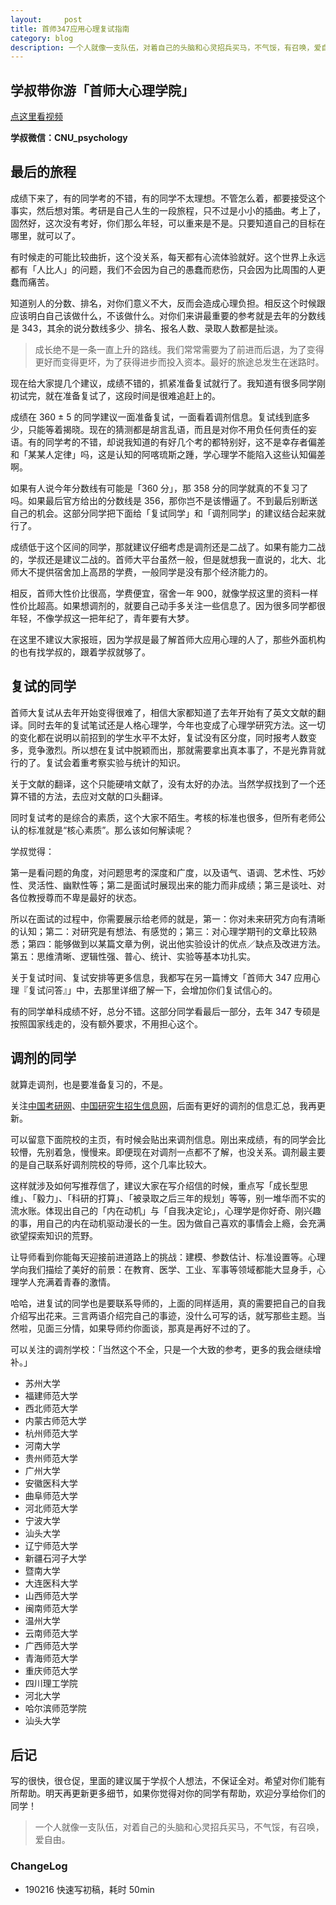 ```yaml
---
layout:     post
title: 首师347应用心理复试指南
category: blog
description: 一个人就像一支队伍，对着自己的头脑和心灵招兵买马，不气馁，有召唤，爱自由。
---
```


## 学叔带你游「首师大心理学院」

[点这里看视频](http://1257355643.vod2.myqcloud.com/a589a973vodtranscq1257355643/228e3e735285890785719164333/v.f30.mp4)

**学叔微信：CNU_psychology**

## 最后的旅程

成绩下来了，有的同学考的不错，有的同学不太理想。不管怎么着，都要接受这个事实，然后想对策。考研是自己人生的一段旅程，只不过是小小的插曲。考上了，固然好，这次没有考好，你们那么年轻，可以重来是不是。只要知道自己的目标在哪里，就可以了。

有时候走的可能比较曲折，这个没关系，每天都有心流体验就好。这个世界上永远都有「人比人」的问题，我们不会因为自己的愚蠢而悲伤，只会因为比周围的人更蠢而痛苦。

知道别人的分数、排名，对你们意义不大，反而会造成心理负担。相反这个时候跟应该明白自己该做什么，不该做什么。对你们来讲最重要的参考就是去年的分数线是 343，其余的说分数线多少、排名、报名人数、录取人数都是扯淡。

> 成长绝不是一条一直上升的路线。我们常常需要为了前进而后退，为了变得更好而变得更坏，为了获得进步而投入资本。最好的旅途总发生在迷路时。

现在给大家提几个建议，成绩不错的，抓紧准备复试就行了。我知道有很多同学刚初试完，就在准备复试了，这段时间是很难追赶上的。

成绩在 360 ± 5 的同学建议一面准备复试，一面看着调剂信息。复试线到底多少，只能等着揭晓。现在的猜测都是胡言乱语，而且是对你不用负任何责任的妄语。有的同学考的不错，却说我知道的有好几个考的都特别好，这不是幸存者偏差和「某某人定律」吗，这是认知的阿喀琉斯之踵，学心理学不能陷入这些认知偏差啊。

如果有人说今年分数线有可能是「360 分」，那 358 分的同学就真的不复习了吗。如果最后官方给出的分数线是 356，那你岂不是该懵逼了。不到最后别断送自己的机会。这部分同学把下面给「复试同学」和「调剂同学」的建议结合起来就行了。

成绩低于这个区间的同学，那就建议仔细考虑是调剂还是二战了。如果有能力二战的，学叔还是建议二战的。首师大平台虽然一般，但是就想我一直说的，北大、北师大不提供宿舍加上高昂的学费，一般同学是没有那个经济能力的。

相反，首师大性价比很高，学费便宜，宿舍一年 900，就像学叔这里的资料一样性价比超高。如果想调剂的，就要自己动手多关注一些信息了。因为很多同学都很年轻，不像学叔这一把年纪了，青年要有大梦。

在这里不建议大家报班，因为学叔是最了解首师大应用心理的人了，那些外面机构的也有找学叔的，跟着学叔就够了。


## 复试的同学

首师大复试从去年开始变得很难了，相信大家都知道了去年开始有了英文文献的翻译。同时去年的复试笔试还是人格心理学，今年也变成了心理学研究方法。这一切的变化都在说明以前招到的学生水平不太好，复试没有区分度，同时报考人数变多，竞争激烈。所以想在复试中脱颖而出，那就需要拿出真本事了，不是光靠背就行的了。复试会着重考察实验与统计的知识。

关于文献的翻译，这个只能硬啃文献了，没有太好的办法。当然学叔找到了一个还算不错的方法，去应对文献的口头翻译。

同时复试考的是综合的素质，这个大家不陌生。考核的标准也很多，但所有老师公认的标准就是“核心素质”。那么该如何解读呢？

学叔觉得：

第一是看问题的角度，对问题思考的深度和广度，以及语气、语调、艺术性、巧妙性、灵活性、幽默性等；第二是面试时展现出来的能力而非成绩；第三是谈吐、对各位教授尊而不卑是最好的状态。

所以在面试的过程中，你需要展示给老师的就是，第一：你对未来研究方向有清晰的认知；第二：对研究是有想法、有感觉的；第三：对心理学期刊的文章比较熟悉；第四：能够做到以某篇文章为例，说出他实验设计的优点／缺点及改进方法。第五：思维清晰、逻辑性强、普心、统计、实验等基本功扎实。

关于复试时间、复试安排等更多信息，我都写在另一篇博文「首师大 347 应用心理『复试问答』」中，去那里详细了解一下，会增加你们复试信心的。

有的同学单科成绩不好，总分不错。这部分同学看最后一部分，去年 347 专硕是按照国家线走的，没有额外要求，不用担心这个。


## 调剂的同学

就算走调剂，也是要准备复习的，不是。

关注[中国考研网](http://www.chinakaoyan.com)、[中国研究生招生信息网](https://yz.chsi.com.cn)，后面有更好的调剂的信息汇总，我再更新。

可以留意下面院校的主页，有时候会贴出来调剂信息。刚出来成绩，有的同学会比较懵，先别着急，慢慢来。即便现在对调剂一点都不了解，也没关系。调剂最主要的是自己联系好调剂院校的导师，这个几率比较大。

这样就涉及如何写推荐信了，建议大家在写介绍信的时候，重点写「成长型思维」、「毅力」、「科研的打算」、「被录取之后三年的规划」等等，别一堆华而不实的流水账。体现出自己的「内在动机」与「自我决定论」，心理学是你好奇、刚兴趣的事，用自己的内在动机驱动漫长的一生。因为做自己喜欢的事情会上瘾，会充满欲望探索知识的荒野。

让导师看到你能每天迎接前进道路上的挑战：建模、参数估计、标准设置等。心理学向我们描绘了美好的前景：在教育、医学、工业、军事等领域都能大显身手，心理学人充满着青春的激情。

哈哈，进复试的同学也是要联系导师的，上面的同样适用，真的需要把自己的自我介绍写出花来。三言两语介绍完自己的事迹，没什么可写的话，就写那些主题。当然啦，见面三分情，如果导师约你面谈，那真是再好不过的了。

可以关注的调剂学校：「当然这个不全，只是一个大致的参考，更多的我会继续增补。」

* 苏州大学
* 福建师范大学
* 西北师范大学
* 内蒙古师范大学
* 杭州师范大学
* 河南大学
* 贵州师范大学
* 广州大学
* 安徽医科大学
* 曲阜师范大学
* 河北师范大学
* 宁波大学
* 汕头大学
* 辽宁师范大学
* 新疆石河子大学
* 暨南大学
* 大连医科大学
* 山西师范大学
* 闽南师范大学
* 温州大学
* 云南师范大学
* 广西师范大学
* 青海师范大学
* 重庆师范大学
* 四川理工学院
* 河北大学
* 哈尔滨师范学院
* 汕头大学

## 后记 
写的很快，很仓促，里面的建议属于学叔个人想法，不保证全对。希望对你们能有所帮助。明天再更新更多细节，如果你觉得对你的同学有帮助，欢迎分享给你们的同学！

> 一个人就像一支队伍，对着自己的头脑和心灵招兵买马，不气馁，有召唤，爱自由。

### ChangeLog
* 190216 快速写初稿，耗时 50min




